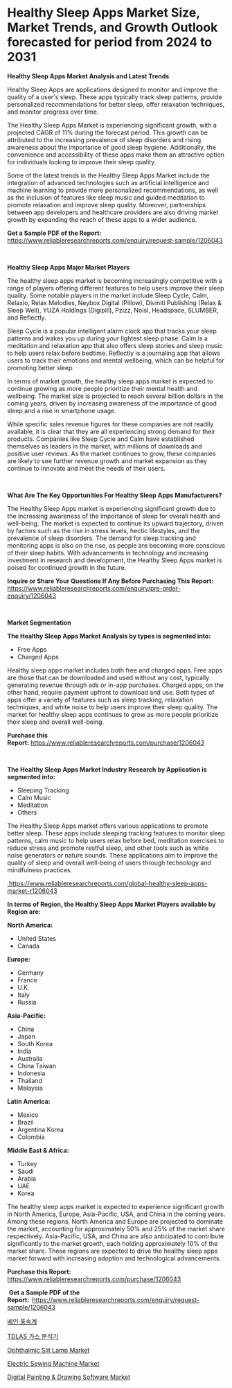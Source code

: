 <p><h1>Healthy Sleep Apps Market Size, Market Trends, and Growth Outlook forecasted for period from 2024 to 2031</h1></p><p><strong>Healthy Sleep Apps Market Analysis and Latest Trends</strong></p>
<p><p>Healthy Sleep Apps are applications designed to monitor and improve the quality of a user's sleep. These apps typically track sleep patterns, provide personalized recommendations for better sleep, offer relaxation techniques, and monitor progress over time.</p><p>The Healthy Sleep Apps Market is experiencing significant growth, with a projected CAGR of 11% during the forecast period. This growth can be attributed to the increasing prevalence of sleep disorders and rising awareness about the importance of good sleep hygiene. Additionally, the convenience and accessibility of these apps make them an attractive option for individuals looking to improve their sleep quality.</p><p>Some of the latest trends in the Healthy Sleep Apps Market include the integration of advanced technologies such as artificial intelligence and machine learning to provide more personalized recommendations, as well as the inclusion of features like sleep music and guided meditation to promote relaxation and improve sleep quality. Moreover, partnerships between app developers and healthcare providers are also driving market growth by expanding the reach of these apps to a wider audience.</p></p>
<p><strong>Get a Sample PDF of the Report:&nbsp;</strong> <a href="https://www.reliableresearchreports.com/enquiry/request-sample/1206043">https://www.reliableresearchreports.com/enquiry/request-sample/1206043</a></p>
<p>&nbsp;</p>
<p><strong>Healthy Sleep Apps Major Market Players</strong></p>
<p><p>The healthy sleep apps market is becoming increasingly competitive with a range of players offering different features to help users improve their sleep quality. Some notable players in the market include Sleep Cycle, Calm, Relaxio, Relax Melodies, Neybox Digital (Pillow), Diviniti Publishing (Relax & Sleep Well), YUZA Holdings (Digipill), Pzizz, Noisl, Headspace, SLUMBER, and Reflectly.</p><p>Sleep Cycle is a popular intelligent alarm clock app that tracks your sleep patterns and wakes you up during your lightest sleep phase. Calm is a meditation and relaxation app that also offers sleep stories and sleep music to help users relax before bedtime. Reflectly is a journaling app that allows users to track their emotions and mental wellbeing, which can be helpful for promoting better sleep.</p><p>In terms of market growth, the healthy sleep apps market is expected to continue growing as more people prioritize their mental health and wellbeing. The market size is projected to reach several billion dollars in the coming years, driven by increasing awareness of the importance of good sleep and a rise in smartphone usage.</p><p>While specific sales revenue figures for these companies are not readily available, it is clear that they are all experiencing strong demand for their products. Companies like Sleep Cycle and Calm have established themselves as leaders in the market, with millions of downloads and positive user reviews. As the market continues to grow, these companies are likely to see further revenue growth and market expansion as they continue to innovate and meet the needs of their users.</p></p>
<p>&nbsp;</p>
<p><strong>What Are The Key Opportunities For Healthy Sleep Apps Manufacturers?</strong></p>
<p><p>The Healthy Sleep Apps market is experiencing significant growth due to the increasing awareness of the importance of sleep for overall health and well-being. The market is expected to continue its upward trajectory, driven by factors such as the rise in stress levels, hectic lifestyles, and the prevalence of sleep disorders. The demand for sleep tracking and monitoring apps is also on the rise, as people are becoming more conscious of their sleep habits. With advancements in technology and increasing investment in research and development, the Healthy Sleep Apps market is poised for continued growth in the future.</p></p>
<p><strong>Inquire or Share Your Questions If Any Before Purchasing This Report:</strong> <a href="https://www.reliableresearchreports.com/enquiry/pre-order-enquiry/1206043">https://www.reliableresearchreports.com/enquiry/pre-order-enquiry/1206043</a></p>
<p>&nbsp;</p>
<p><strong>Market Segmentation</strong></p>
<p><strong>The Healthy Sleep Apps Market Analysis by types is segmented into:</strong></p>
<p><ul><li>Free Apps</li><li>Charged Apps</li></ul></p>
<p><p>Healthy sleep apps market includes both free and charged apps. Free apps are those that can be downloaded and used without any cost, typically generating revenue through ads or in-app purchases. Charged apps, on the other hand, require payment upfront to download and use. Both types of apps offer a variety of features such as sleep tracking, relaxation techniques, and white noise to help users improve their sleep quality. The market for healthy sleep apps continues to grow as more people prioritize their sleep and overall well-being.</p></p>
<p><strong>Purchase this Report:&nbsp;</strong><a href="https://www.reliableresearchreports.com/purchase/1206043">https://www.reliableresearchreports.com/purchase/1206043</a></p>
<p>&nbsp;</p>
<p><strong>The Healthy Sleep Apps Market Industry Research by Application is segmented into:</strong></p>
<p><ul><li>Sleeping Tracking</li><li>Calm Music</li><li>Meditation</li><li>Others</li></ul></p>
<p><p>The Healthy Sleep Apps market offers various applications to promote better sleep. These apps include sleeping tracking features to monitor sleep patterns, calm music to help users relax before bed, meditation exercises to reduce stress and promote restful sleep, and other tools such as white noise generators or nature sounds. These applications aim to improve the quality of sleep and overall well-being of users through technology and mindfulness practices.</p></p>
<p><a href="https://www.reliableresearchreports.com/global-healthy-sleep-apps-market-r1206043">&nbsp;https://www.reliableresearchreports.com/global-healthy-sleep-apps-market-r1206043</a></p>
<p><strong>In terms of Region, the Healthy Sleep Apps Market Players available by Region are:</strong></p>
<p>
    <p> <strong> North America: </strong>
        <ul>
            <li>United States</li>
            <li>Canada</li>
        </ul>
        </p> 
    <p> <strong> Europe: </strong>
        <ul>
            <li>Germany</li>
            <li>France</li>
            <li>U.K.</li>
            <li>Italy</li>
            <li>Russia</li>
        </ul>
        </p> 
    <p> <strong> Asia-Pacific: </strong>
        <ul>
            <li>China</li>
            <li>Japan</li>
            <li>South Korea</li>
            <li>India</li>
            <li>Australia</li>
            <li>China Taiwan</li>
            <li>Indonesia</li>
            <li>Thailand</li>
            <li>Malaysia</li>
        </ul>
        </p> 
    <p> <strong> Latin America: </strong>
        <ul>
            <li>Mexico</li>
            <li>Brazil</li>
            <li>Argentina Korea</li>
            <li>Colombia</li>
        </ul>
        </p> 
    <p> <strong> Middle East & Africa: </strong>
        <ul>
            <li>Turkey</li>
            <li>Saudi</li>
            <li>Arabia</li>
            <li>UAE</li>
            <li>Korea</li>
        </ul>
    </p>
    </p>
<p><p>The healthy sleep apps market is expected to experience significant growth in North America, Europe, Asia-Pacific, USA, and China in the coming years. Among these regions, North America and Europe are projected to dominate the market, accounting for approximately 50% and 25% of the market share respectively. Asia-Pacific, USA, and China are also anticipated to contribute significantly to the market growth, each holding approximately 10% of the market share. These regions are expected to drive the healthy sleep apps market forward with increasing adoption and technological advancements.</p></p>
<p><strong>Purchase this Report: </strong><a href="https://www.reliableresearchreports.com/purchase/1206043">https://www.reliableresearchreports.com/purchase/1206043</a></p>
<p>&nbsp;<strong>Get a Sample PDF of the Report:&nbsp;&nbsp;</strong><a href="https://www.reliableresearchreports.com/enquiry/request-sample/1206043">https://www.reliableresearchreports.com/enquiry/request-sample/1206043</a></p>
<p><strong></strong></p>
<p><p><a href="https://medium.com/@emmettsaynford43546/%EB%B0%94%EB%9E%8C-%EC%86%8D%EB%8F%84%EA%B3%84-%EC%8B%9C%EC%9E%A5-%EC%8B%9C%EC%9E%A5-%EC%A0%90%EC%9C%A0%EC%9C%A8-%EC%8B%9C%EC%9E%A5-%ED%8A%B8%EB%A0%8C%EB%93%9C-%EB%B0%8F-%EB%AF%B8%EB%9E%98-%EC%84%B1%EC%9E%A5-%ED%83%90%EC%83%89-4dc67b15d0ea">베인 풍속계</a></p><p><a href="https://medium.com/@cierrahayes645/tdlas-%EA%B0%80%EC%8A%A4-%EB%B6%84%EC%84%9D%EA%B8%B0-%EC%8B%9C%EC%9E%A5-%EB%B6%84%EC%84%9D-%EA%B7%B8%EC%9D%98-cagr-%EC%8B%9C%EC%9E%A5-%EC%84%B8%EB%B6%84%ED%99%94-%EB%B0%8F-%EC%84%B8%EA%B3%84-%EC%82%B0%EC%97%85-%EA%B0%9C%EC%9A%94-6a68c273499c">TDLAS 가스 분석기</a></p><p><a href="https://www.linkedin.com/pulse/ophthalmic-slit-lamp-market-key-successful-business-strategy-yvvte?trackingId=96UQKhi7ovNMBkExyyn40w%3D%3D">Ophthalmic Slit Lamp Market</a></p><p><a href="https://www.linkedin.com/pulse/decoding-electric-sewing-machine-market-metrics-share-trends-sqvde?trackingId=buIxkAnmmaaWwOUF%2F8jnNQ%3D%3D">Electric Sewing Machine Market</a></p><p><a href="https://github.com/kosella/Market-Research-Report-List-3/blob/main/digital-painting-drawing-software-market.md">Digital Painting & Drawing Software Market</a></p></p>